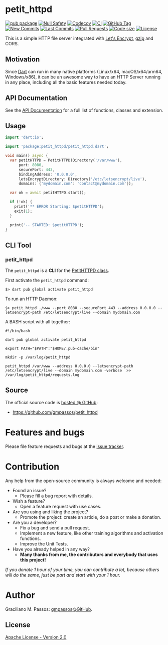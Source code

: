 # petit_httpd

[![pub package](https://img.shields.io/pub/v/petit_httpd.svg?logo=dart&logoColor=00b9fc)](https://pub.dev/packages/petit_httpd)
[![Null Safety](https://img.shields.io/badge/null-safety-brightgreen)](https://dart.dev/null-safety)
[![Codecov](https://img.shields.io/codecov/c/github/gmpassos/petit_httpd)](https://app.codecov.io/gh/gmpassos/petit_httpd)
[![CI](https://img.shields.io/github/workflow/status/gmpassos/petit_httpd/Dart%20CI/master?logo=github-actions&logoColor=white)](https://github.com/gmpassos/petit_httpd/actions)
[![GitHub Tag](https://img.shields.io/github/v/tag/gmpassos/petit_httpd?logo=git&logoColor=white)](https://github.com/gmpassos/petit_httpd/releases)
[![New Commits](https://img.shields.io/github/commits-since/gmpassos/petit_httpd/latest?logo=git&logoColor=white)](https://github.com/gmpassos/petit_httpd/network)
[![Last Commits](https://img.shields.io/github/last-commit/gmpassos/petit_httpd?logo=git&logoColor=white)](https://github.com/gmpassos/petit_httpd/commits/master)
[![Pull Requests](https://img.shields.io/github/issues-pr/gmpassos/petit_httpd?logo=github&logoColor=white)](https://github.com/gmpassos/petit_httpd/pulls)
[![Code size](https://img.shields.io/github/languages/code-size/gmpassos/petit_httpd?logo=github&logoColor=white)](https://github.com/gmpassos/petit_httpd)
[![License](https://img.shields.io/github/license/gmpassos/petit_httpd?logo=open-source-initiative&logoColor=green)](https://github.com/gmpassos/petit_httpd/blob/master/LICENSE)

This is a simple HTTP file server integrated with [Let's Encrypt][shelf_letsencrypt], [gzip][shelf_gzip] and CORS.

[shelf_gzip]: https://pub.dev/packages/shelf_gzip
[shelf_letsencrypt]: https://pub.dev/packages/shelf_letsencrypt

## Motivation

Since [Dart][dart_overview_platforms] can run in many native platforms (Linux/x64, macOS/x64/arm64, Windows/x86),
it can be an awesome way to have an HTTP Server running in any place,
including all the basic features needed today.

[dart_overview_platforms]: https://dart.dev/overview#platform

## API Documentation

See the [API Documentation][api_doc] for a full list of functions, classes and extension.

[api_doc]: https://pub.dev/documentation/petit_httpd/latest/

## Usage

```dart
import 'dart:io';

import 'package:petit_httpd/petit_httpd.dart';

void main() async {
  var petitHTTPD = PetitHTTPD(Directory('/var/www'),
      port: 8080,
      securePort: 443,
      bindingAddress: '0.0.0.0',
      letsEncryptDirectory: Directory('/etc/letsencrypt/live'),
      domains: {'mydomain.com': 'contact@mydomain.com'});

  var ok = await petitHTTPD.start();

  if (!ok) {
    print('** ERROR Starting: $petitHTTPD');
    exit(1);
  }

  print('-- STARTED: $petitHTTPD');
}
```

## CLI Tool

### petit_httpd

The `petit_httpd` is a **CLI** for the [PetitHTTPD class][PetitHTTPD_class].

[PetitHTTPD_class]: https://pub.dev/documentation/petit_httpd/latest/petit_httpd/PetitHTTPD-class.html

First activate the `petit_httpd` command:
```shell
$> dart pub global activate petit_httpd
```

To run an HTTP Daemon:

```shell
$> petit_httpd ./www --port 8080 --securePort 443 --address 0.0.0.0 --letsencrypt-path /etc/letsencrypt/live --domain mydomain.com
```

A BASH script with all together:
```shell
#!/bin/bash

dart pub global activate petit_httpd

export PATH="$PATH":"$HOME/.pub-cache/bin"

mkdir -p /var/log/petit_httpd

petit_httpd /var/www --address 0.0.0.0 --letsencrypt-path /etc/letsencrypt/live --domain mydomain.com -verbose  >> /var/log/petit_httpd/requests.log
```

## Source

The official source code is [hosted @ GitHub][github_petit_httpd]:

- https://github.com/gmpassos/petit_httpd

[github_petit_httpd]: https://github.com/gmpassos/petit_httpd

# Features and bugs

Please file feature requests and bugs at the [issue tracker][tracker].

# Contribution

Any help from the open-source community is always welcome and needed:
- Found an issue?
    - Please fill a bug report with details.
- Wish a feature?
    - Open a feature request with use cases.
- Are you using and liking the project?
    - Promote the project: create an article, do a post or make a donation.
- Are you a developer?
    - Fix a bug and send a pull request.
    - Implement a new feature, like other training algorithms and activation functions.
    - Improve the Unit Tests.
- Have you already helped in any way?
    - **Many thanks from me, the contributors and everybody that uses this project!**

*If you donate 1 hour of your time, you can contribute a lot,
because others will do the same, just be part and start with your 1 hour.*

[tracker]: https://github.com/gmpassos/petit_httpd/issues

# Author

Graciliano M. Passos: [gmpassos@GitHub][github].

[github]: https://github.com/gmpassos

## License

[Apache License - Version 2.0][apache_license]

[apache_license]: https://www.apache.org/licenses/LICENSE-2.0.txt
